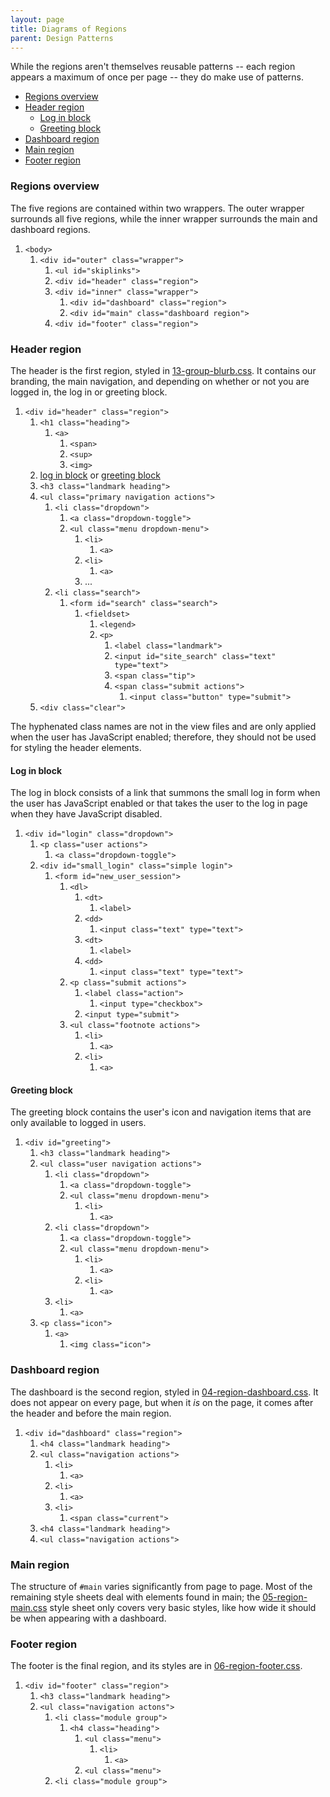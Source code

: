 ```yaml
---
layout: page
title: Diagrams of Regions
parent: Design Patterns
---
```

While the regions aren't themselves reusable patterns -- each region appears a maximum of once per page -- they do make use of patterns.

* [Regions overview](#regions-overview)
* [Header region](#header-region)
    * [Log in block](#header-region-log-in-block)
    * [Greeting block](#header-region-greeting-block)
* [Dashboard region](#dashboard-region)
* [Main region](#main-region)
* [Footer region](#footer-region)

<h3 id="regions-overview">Regions overview</h3>

The five regions are contained within two wrappers. The outer wrapper surrounds all five regions, while the inner wrapper surrounds the main and dashboard regions.

<div class="diagram">
  <ol>
    <li>
      <code>&lt;body&gt;</code>
      <ol>
        <li>
          <code>&lt;div id="outer" class="wrapper"&gt;</code>
          <ol>
            <li>
              <code>&lt;ul id="skiplinks"&gt;</code>
            </li>
            <li>
              <code>&lt;div id="header" class="region"&gt;</code>
            </li>
            <li>
              <code>&lt;div id="inner" class="wrapper"&gt;</code>
              <ol>
                <li>
                  <code>&lt;div id="dashboard" class="region"&gt;</code>
                </li>
                <li>
                  <code>&lt;div id="main" class="dashboard region"&gt;</code>
                </li>
              </ol>
            </li>
            <li>
              <code>&lt;div id="footer" class="region"&gt;</code>
            </li>
          </ol>
        </li>
      </ol>
    </li>
  </ol>
</div>

<h3 id="header-region">Header region</h3>

The header is the first region, styled in [ 13-group-blurb.css](https://github.com/otwcode/otwarchive/blob/master/public/stylesheets/site/2.0/03-region-header.css). It contains our branding, the main navigation, and depending on whether or not you are logged in, the log in or greeting block.

<div class="diagram">
  <ol>
    <li>
      <code>&lt;div id="header" class="region"&gt;</code>
      <ol>
        <li>
          <code>&lt;h1 class="heading"&gt;</code>
            <ol>
              <li>
                <code>&lt;a&gt;</code>
                <ol>
                  <li>
                    <code>&lt;span&gt;</code>
                  </li>
                  <li>
                    <code>&lt;sup&gt;</code>
                  </li>
                  <li>
                    <code>&lt;img&gt;</code>
                  </li>
                </ol>
              </li>
            </ol>
          </li>
        <li><a href="#header-region-log-in-block">log in block</a> or <a href="#header-region-greeting-block">greeting block</a></li>
        <li>
          <code>&lt;h3 class="landmark heading"&gt;</code>
        </li>
        <li>
          <code>&lt;ul class="primary navigation actions"&gt;</code>
          <ol>
            <li>
              <code>&lt;li class="dropdown"&gt;</code>
              <ol>
                <li>
                  <code>&lt;a class="dropdown-toggle"&gt;</code>
                </li>
                <li>
                  <code>&lt;ul class="menu dropdown-menu"&gt;</code>
                  <ol>
                    <li>
                      <code>&lt;li&gt;</code>
                      <ol>
                        <li>
                          <code>&lt;a&gt;</code>
                        </li>
                      </ol>
                    </li>
                    <li>
                      <code>&lt;li&gt;</code>
                      <ol>
                        <li>
                          <code>&lt;a&gt;</code>
                        </li>
                      </ol>
                    </li>
                    <li>...</li>
                  </ol>
                </li>
              </ol>
            </li>
            <li>
              <code>&lt;li class="search"&gt;</code>
              <ol>
                <li>
                  <code>&lt;form id="search" class="search"&gt;</code>
                  <ol>
                    <li>
                      <code>&lt;fieldset&gt;</code>
                      <ol>
                        <li>
                          <code>&lt;legend&gt;</code>
                        </li>
                        <li>
                          <code>&lt;p&gt;</code>
                          <ol>
                            <li>
                              <code>&lt;label class="landmark"&gt;</code>
                            </li>
                            <li>
                              <code>&lt;input id="site_search" class="text" type="text"&gt;</code>
                            </li>
                            <li>
                              <code>&lt;span class="tip"&gt;</code>
                            </li>
                            <li>
                              <code>&lt;span class="submit actions"&gt;</code>
                              <ol>
                                <li>
                                  <code>&lt;input class="button" type="submit"&gt;</code>
                                </li>
                              </ol>
                            </li>
                          </ol>
                        </li>
                      </ol>
                    </li>
                  </ol>
                </li>
              </ol>
            </li>
          </ol>
        </li>
        <li>
          <code>&lt;div class="clear"&gt;</code>
        </li>
      </ol>
    </li>
  </ol>
</div>

The hyphenated class names are not in the view files and are only applied when the user has JavaScript enabled; therefore, they should not be used for styling the header elements.

<h4 id="header-region-log-in-block">Log in block</h4>

The log in block consists of a link that summons the small log in form when the user has JavaScript enabled or that takes the user to the log in page when they have JavaScript disabled.

<div class="diagram">
  <ol>
    <li>
      <code>&lt;div id="login" class="dropdown"&gt;</code>
      <ol>
        <li>
          <code>&lt;p class="user actions"&gt;</code>
          <ol>
            <li>
              <code>&lt;a class="dropdown-toggle"&gt;</code>
            </li>
          </ol>
        </li>
        <li>
          <code>&lt;div id="small_login" class="simple login"&gt;</code>
          <ol>
            <li>
              <code>&lt;form id="new_user_session"&gt;</code>
              <ol>
                <li>
                  <code>&lt;dl&gt;</code>
                  <ol>
                    <li>
                      <code>&lt;dt&gt;</code>
                      <ol>
                        <li>
                          <code>&lt;label&gt;</code>
                        </li>
                      </ol>
                    </li>
                    <li>
                      <code>&lt;dd&gt;</code>
                      <ol>
                        <li>
                          <code>&lt;input class="text" type="text"&gt;</code>
                        </li>
                      </ol>
                    </li>
                    <li>
                      <code>&lt;dt&gt;</code>
                      <ol>
                        <li>
                          <code>&lt;label&gt;</code>
                        </li>
                      </ol>
                    </li>
                    <li>
                      <code>&lt;dd&gt;</code>
                      <ol>
                        <li>
                          <code>&lt;input class="text" type="text"&gt;</code>
                        </li>
                      </ol>
                    </li>
                  </ol>
                </li>
                <li>
                  <code>&lt;p class="submit actions"&gt;</code>
                  <ol>
                    <li>
                      <code>&lt;label class="action"&gt;</code>
                      <ol>
                        <li>
                          <code>&lt;input type="checkbox"&gt;</code>
                        </li>
                      </ol>
                    </li>
                    <li>
                      <code>&lt;input type="submit"&gt;</code>
                    </li>
                  </ol>
                </li>
                <li>
                  <code>&lt;ul class="footnote actions"&gt;</code>
                  <ol>
                    <li>
                      <code>&lt;li&gt;</code>
                      <ol>
                        <li>
                          <code>&lt;a&gt;</code>
                        </li>
                      </ol>
                    </li>
                    <li>
                      <code>&lt;li&gt;</code>
                      <ol>
                        <li>
                          <code>&lt;a&gt;</code>
                        </li>
                      </ol>
                    </li>
                  </ol>
                </li>
              </ol>
            </li>
          </ol>
        </li>
      </ol>
    </li>
  </ol>
</div>

<h4 id="header-region-greeting-block">Greeting block</h4>

The greeting block contains the user's icon and navigation items that are only available to logged in users.

<div class="diagram">
  <ol>
    <li>
      <code>&lt;div id="greeting"&gt;</code>
      <ol>
        <li>
          <code>&lt;h3 class="landmark heading"&gt;</code>
        </li>
        <li>
          <code>&lt;ul class="user navigation actions"&gt;</code>
          <ol>
            <li>
              <code>&lt;li class="dropdown"&gt;</code>
              <ol>
                <li>
                  <code>&lt;a class="dropdown-toggle"&gt;</code>
                </li>
                <li>
                  <code>&lt;ul class="menu dropdown-menu"&gt;</code>
                  <ol>
                    <li>
                      <code>&lt;li&gt;</code>
                      <ol>
                        <li>
                          <code>&lt;a&gt;</code>
                        </li>
                      </ol>
                    </li>
                  </ol>
                </li>
              </ol>
            </li>
            <li>
              <code>&lt;li class="dropdown"&gt;</code>
              <ol>
                <li>
                  <code>&lt;a class="dropdown-toggle"&gt;</code>
                </li>
                <li>
                  <code>&lt;ul class="menu dropdown-menu"&gt;</code>
                  <ol>
                    <li>
                      <code>&lt;li&gt;</code>
                      <ol>
                        <li>
                          <code>&lt;a&gt;</code>
                        </li>
                      </ol>
                    </li>
                    <li>
                      <code>&lt;li&gt;</code>
                      <ol>
                        <li>
                          <code>&lt;a&gt;</code>
                        </li>
                      </ol>
                    </li>
                  </ol>
                </li>
              </ol>
            </li>
            <li>
              <code>&lt;li&gt;</code>
              <ol>
                <li>
                  <code>&lt;a&gt;</code>
                </li>
              </ol>
            </li>
          </ol>
        </li>
        <li>
          <code>&lt;p class="icon"&gt;</code>
          <ol>
            <li>
              <code>&lt;a&gt;</code>
              <ol>
                <li>
                  <code>&lt;img class="icon"&gt;</code>
                </li>
              </ol>
            </li>
          </ol>
        </li>
      </ol>
    </li>
  </ol>
</div>

<h3 id="dashboard-region">Dashboard region</h3>

The dashboard is the second region, styled in [ 04-region-dashboard.css](https://github.com/otwcode/otwarchive/blob/master/public/stylesheets/site/2.0/04-region-dashboard.css). It does not appear on every page, but when it *is* on the page, it comes after the header and before the main region.

<div class="diagram">
  <ol>
    <li>
      <code>&lt;div id="dashboard" class="region"&gt;</code>
      <ol>
        <li>
          <code>&lt;h4 class="landmark heading"&gt;</code>
        </li>
        <li>
          <code>&lt;ul class="navigation actions"&gt;</code>
          <ol>
            <li>
              <code>&lt;li&gt;</code>
              <ol>
                <li>
                  <code>&lt;a&gt;</code>
                </li>
              </ol>
            </li>
            <li>
              <code>&lt;li&gt;</code>
              <ol>
                <li>
                  <code>&lt;a&gt;</code>
                </li>
              </ol>
            </li>
            <li>
              <code>&lt;li&gt;</code>
              <ol>
                <li>
                  <code>&lt;span class="current"&gt;</code>
                </li>
              </ol>
            </li>
          </ol>
        </li>
        <li>
          <code>&lt;h4 class="landmark heading"&gt;</code>
        </li>
        <li>
          <code>&lt;ul class="navigation actions"&gt;</code>
        </li>
      </ol>
    </li>
  </ol>
</div>

<h3 id="main-region">Main region</h3>

The structure of `#main` varies significantly from page to page. Most of the remaining style sheets deal with elements found in main; the [ 05-region-main.css](https://github.com/otwcode/otwarchive/blob/master/public/stylesheets/site/2.0/05-region-main.css) style sheet only covers very basic styles, like how wide it should be when appearing with a dashboard.

<h3 id="footer-region">Footer region</h3>

The footer is the final region, and its styles are in [ 06-region-footer.css](https://github.com/otwcode/otwarchive/blob/master/public/stylesheets/site/2.0/06-region-footer.css).

<div class="diagram">
  <ol>
    <li>
      <code>&lt;div id="footer" class="region"&gt;</code>
      <ol>
        <li>
          <code>&lt;h3 class="landmark heading"&gt;</code>
        </li>
        <li>
          <code>&lt;ul class="navigation actons"&gt;</code>
          <ol>
            <li>
              <code>&lt;li class="module group"&gt;</code>
                <ol>
                  <li>
                    <code>&lt;h4 class="heading"&gt;</code>
                    <ol>
                      <li>
                        <code>&lt;ul class="menu"&gt;</code>
                        <ol>
                          <li>
                            <code>&lt;li&gt;</code>
                            <ol>
                              <li>
                                <code>&lt;a&gt;</code>
                              </li>
                            </ol>
                          </li>
                        </ol>
                      </li>
                      <li>
                        <code>&lt;ul class="menu"&gt;</code>
                      </li>
                    </ol>
                  </li>
                </ol>
              </li>
              <li>
                <code>&lt;li class="module group"&gt;</code>
              </li>
            </ol>
          </li>
        </li>
      </ol>
    </li>
  </ol>           
</div>
